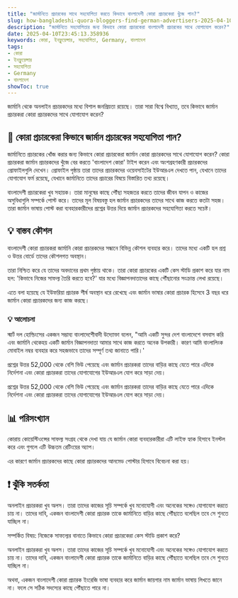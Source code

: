 ```yaml
---
title: "জার্মানিতে প্রচারকের সাথে সহযোগিতা করতে কিভাবে বাংলাদেশী কোরা প্রচারকেরা খুঁজে পান?"
slug: how-bangladeshi-quora-bloggers-find-german-advertisers-2025-04-10
description: "জার্মানিতে সহযোগিতার জন্য কিভাবে কোরা প্রচারকেরা বাংলাদেশী প্রচারকের সাথে যোগাযোগ করেন?"
date: 2025-04-10T23:45:13.358936
keywords: কোরা, ইনফ্লুয়েন্সার, সহযোগিতা, Germany, বাংলাদেশ
tags:
- কোরা
- ইনফ্লুয়েন্সার
- সহযোগিতা
- Germany
- বাংলাদেশ
showToc: true
---
```


জার্মানি থেকে অনলাইন প্রচারকদের মধ্যে বিশাল জনপ্রিয়তা রয়েছে। তারা সারা বিশ্বে বিখ্যাত, তবে কিভাবে জার্মান প্রচারকরা কোরা প্রচারকদের সাথে যোগাযোগ করেন?



## 📢 কোরা প্রচারকেরা কিভাবে জার্মান প্রচারকের সহযোগিতা পান?


জার্মানিতে প্রচারকের খোঁজ করার জন্য কিভাবে কোরা প্রচারকেরা জার্মান কোরা প্রচারকদের সাথে যোগাযোগ করেন? কোরা প্রচারকরা জার্মান প্রচারকদের খুঁজে বের করতে 'বাংলাদেশ কোরা' টাইপ করেন এবং অংশগ্রহণকারী প্রচারকদের প্রোফাইলগুলি দেখেন। প্রোফাইল পৃষ্ঠায় তারা তাদের প্রচারকদের ওয়েবসাইটের ইউআরএল দেখতে পান, যেখানে তাদের যোগাযোগ ফর্ম রয়েছে, যেখানে জার্মানিতে তাদের প্রচারের বিষয়ে বিস্তারিত তথ্য রয়েছে।


বাংলাদেশী প্রচারকেরা খুব সহায়ক। তারা মানুষের কাছে পৌঁছা সহজতর করতে তাদের জীবন যাপন ও কাজের অসুবিধাগুলি সম্পর্কে পোস্ট করে। তাদের মূল বিষয়বস্তু হল জার্মান প্রচারকদের তাদের সাথে কাজ করতে কতটা সহজ। তারা জার্মান ভাষায় পোস্ট করা ব্যবহারকারীদের প্রশ্নের উত্তর দিয়ে জার্মান প্রচারকদের সহযোগিতা করতে সচেষ্ট।

    
## 💡 বাস্তব কৌশল

বাংলাদেশী কোরা প্রচারকরা জার্মানি কোরা প্রচারকদের সন্ধানে বিভিন্ন কৌশল ব্যবহার করে। তাদের মধ্যে একটি হল প্রশ্ন ও উত্তর বোর্ডে তাদের কৌশলগত অবস্থান। 


তারা নিশ্চিত করে যে তাদের অবদানের প্রথম পৃষ্ঠায় থাকে। তারা কোরা প্রচারকের একটি কেস স্টাডি প্রকাশ করে যার নাম হল: 'কিভাবে নিজের সাফল্য তৈরি করতে হবে?' যার মধ্যে বিজ্ঞাপনদাতাদের কাছে পৌঁছানোর সংক্রান্ত লেখা রয়েছে।


এতে বলা হয়েছে যে ইউফরিয়া প্রচারক শীর্ষ অবস্থান ধরে রেখেছে এবং জার্মান ভাষার কোরা প্রচারক হিসেবে 3 বছর ধরে জার্মান কোরা প্রচারকদের জন্য কাজ করছে।

### 💡 আলোচনা

স্মার্ট দল হোল্ডিংসের একজন সম্ভাব্য বাংলাদেশীেবাদী উদ্যোক্তা বলেন, "আমি একটি সুন্দর দেশ বাংলাদেশে বসবাস করি এবং জার্মানি থেকেহয় একটি জার্মান বিজ্ঞাপনদাতা আমার সাথে কাজ করতে অনেক উপকারী। কারণ আমি বাংলালিংক মোবাইল নম্বর ব্যবহার করে সহজভাবে তাদের সম্পূর্ণ তথ্য জানাতে পারি।' 


প্রশ্নের উত্তর 52,000 থেকে বেশি ভিউ পেয়েছে এবং জার্মান প্রচারকরা তাদের বাড়ির কাছে যেতে পারে এদিকে নির্দেশনা এবং কোরা প্রচারকরা তাদের যোগাযোগের ইউআরএল যোগ করে সাড়া দেয়। 


প্রশ্নের উত্তর 52,000 থেকে বেশি ভিউ পেয়েছে এবং জার্মান প্রচারকরা তাদের বাড়ির কাছে যেতে পারে এদিকে নির্দেশনা এবং কোরা প্রচারকরা তাদের যোগাযোগের ইউআরএল যোগ করে সাড়া দেয়। 


## 📊 পরিসংখ্যান

কোরায় কোয়েস্টিওন্সের সাফল্য সংগ্রহ থেকে দেখা যায় যে জার্মান কোরা ব্যবহারকারীরা এটি লাইফ হ্যাক হিসাবে ইনস্টল করে এবং গুগলে এটি উচ্চতম রেটিংয়ের অ্যাপ। 


এর কারণে জার্মান প্রচারকদের কাছে কোরা প্রচারকদের আনমেড পোস্টার হিসাবে বিবেচনা করা হয়।

    
## ❗ ঝুঁকি সতর্কতা

অনলাইন প্রচারকরা খুব অলস। তারা তাদের কাজের সূচি সম্পর্কে খুব মনোযোগী এবং অনেকের সঙ্গেও যোগাযোগ করতে চায় না। তাদের দাবি, একজন বাংলাদেশী কোরা প্রচারক তাকে জার্মানিতে বাড়ির কাছে পৌঁছাতে বলেছিল তবে সে শুনতে যাচ্ছিল না।

সম্পর্কিত বিষয়: নিজেকে সাফল্যের বানাতে কিভাবে কোরা প্রচারকেরা কেস স্টাডি প্রকাশ করে? 

অনলাইন প্রচারকরা খুব অলস। তারা তাদের কাজের সূচি সম্পর্কে খুব মনোযোগী এবং অনেকের সঙ্গেও যোগাযোগ করতে চায় না। তাদের দাবি, একজন বাংলাদেশী কোরা প্রচারক তাকে জার্মানিতে বাড়ির কাছে পৌঁছাতে বলেছিল তবে সে শুনতে যাচ্ছিল না। 


অথবা, একজন বাংলাদেশী কোরা প্রচারক ইংরেজি ভাষা ব্যবহার করে জার্মান জায়গার নাম জার্মান ভাষায় লিখতে জানে না। ফলে সে সঠিক সদস্যের কাছে পৌঁছাতে পারে না।